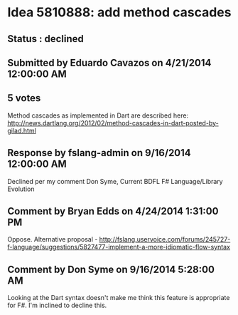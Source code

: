 # Idea 5810888: add method cascades #

## Status : declined

## Submitted by Eduardo Cavazos on 4/21/2014 12:00:00 AM

## 5 votes

Method cascades as implemented in Dart are described here:
http://news.dartlang.org/2012/02/method-cascades-in-dart-posted-by-gilad.html

## Response by fslang-admin on 9/16/2014 12:00:00 AM

Declined per my comment
Don Syme, Current BDFL F# Language/Library Evolution


## Comment by Bryan Edds on 4/24/2014 1:31:00 PM

Oppose. Alternative proposal - http://fslang.uservoice.com/forums/245727-f-language/suggestions/5827477-implement-a-more-idiomatic-flow-syntax

## Comment by Don Syme on 9/16/2014 5:28:00 AM

Looking at the Dart syntax doesn't make me think this feature is appropriate for F#. I'm inclined to decline this.
